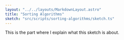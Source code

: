 ```yaml
---
layout: "../../layouts/MarkdownLayout.astro"
title: "Sorting Algorithms"
sketch: "src/scripts/sorting-algorithms/sketch.ts"
---
```

This is the part where I explain what this sketch is about.

